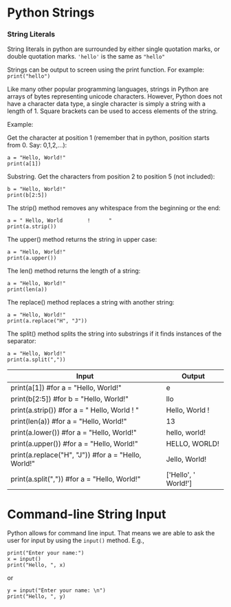 # Python Strings
### String Literals
String literals in python are surrounded by either single quotation marks, or double quotation marks.
`'hello'` is the same as `"hello"`

Strings can be output to screen using the print function. For example: `print("hello")`

Like many other popular programming languages, strings in Python are arrays of bytes representing unicode characters. 
However, Python does not have a character data type, a single character is simply a string with a length of 1. Square brackets can be used to access elements of the string.

Example:

Get the character at position 1 (remember that in python, position starts from 0. Say: 0,1,2,...):
~~~
a = "Hello, World!"
print(a[1])
~~~
Substring. Get the characters from position 2 to position 5 (not included):
~~~
b = "Hello, World!"
print(b[2:5])
~~~
The strip() method removes any whitespace from the beginning or the end:
~~~
a = " Hello, World        !      "
print(a.strip())
~~~
The upper() method returns the string in upper case:
~~~
a = "Hello, World!"
print(a.upper())
~~~
The len() method returns the length of a string:
~~~
a = "Hello, World!"
print(len(a))
~~~
The replace() method replaces a string with another string:
~~~
a = "Hello, World!"
print(a.replace("H", "J"))
~~~
The split() method splits the string into substrings if it finds instances of the separator:
~~~
a = "Hello, World!"
print(a.split(","))
~~~
 Input | Output
-------- | --------
print(a[1]) #for a = "Hello, World!"| e
print(b[2:5]) #for b = "Hello, World!" | llo
print(a.strip()) #for a = " Hello, World        !      " | Hello, World        !
print(len(a)) #for a = "Hello, World!" | 13
print(a.lower()) #for a = "Hello, World!" | hello, world!
print(a.upper()) #for a = "Hello, World!" | HELLO, WORLD!
print(a.replace("H", "J")) #for a = "Hello, World!" | Jello, World!
print(a.split(",")) #for a = "Hello, World!" | ['Hello', ' World!']


# Command-line String Input
Python allows for command line input. That means we are able to ask the user for input by using the `input()` method.
E.g.,
~~~
print("Enter your name:")
x = input()
print("Hello, ", x)
~~~
or
~~~
y = input("Enter your name: \n")
print("Hello, ", y)
~~~